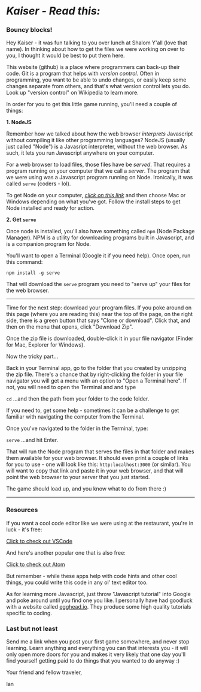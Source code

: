 # _Kaiser - Read this:_

### Bouncy blocks!

Hey Kaiser - it was fun talking to you over lunch at Shalom Y'all (love that name). In thinking about how to get the files we were working on over to you, I thought it would be best to put them here.

This website (github) is a place where programmers can back-up their code. Git is a program that helps with _version control_. Often in programming, you want to be able to undo changes, or easily keep some changes separate from others, and that's what version control lets you do. Look up "version control" on Wikipedia to learn more.

In order for you to get this little game running, you'll need a couple of things:

__1. NodeJS__

Remember how we talked about how the web browser _interprets_ Javascript without compiling it like other programming languages? NodeJS (usually just called "Node") is a Javasript interpreter, without the web browser. As such, it lets you run Javascript anywhere on your computer.

For a web browser to load files, those files have be _served_. That requires a program running on your computer that we call a _server_.  The program that we were using was a Javascript program running on Node. Ironically, it was called `serve` (coders - lol).

To get Node on your computer, [_click on this link_](https://nodejs.org/en/download/) and then choose Mac or Windows depending on what you've got. Follow the install steps to get Node installed and ready for action.

__2. Get `serve`__ 

Once node is installed, you'll also have something called `npm` (Node Package Manager). NPM is a utility for downloading programs built in Javascript, and is a companion program for Node.

You'll want to open a Terminal (Google it if you need help). Once open, run this command:

`npm install -g serve`

That will download the `serve` program you need to "serve up" your files for the web browser.

---

Time for the next step: download your program files. If you poke around on this page (where you are reading this) near the top of the page, on the right side, there is a green button that says "Clone or download". Click that, and then on the menu that opens, click "Download Zip".

Once the zip file is downloaded, double-click it in your file navigator (Finder for Mac, Explorer for Windows).

Now the tricky part...

Back in your Terminal app, go to the folder that you created by unzipping the zip file. There's a chance that by right-clicking the folder in your file navigator you will get a menu with an option to "Open a Terminal here". If not, you will need to open the Terminal and and type

`cd` ...and then the path from your folder to the code folder.

If you need to, get some help - sometimes it can be a challenge to get familiar with navigating the computer from the Terminal.

Once you've navigated to the folder in the Terminal, type:

`serve` ...and hit Enter.

That will run the Node program that serves the files in that folder and makes them available for your web browser. It should even print a couple of links for you to use - one will look  like this: `http:localhost:3000` (or similar). You will want to copy that link and paste it in your web browser, and that will point the web browser to your server that you just started.

The game should load up, and you know what to do from there :)

---

### Resources

If you want a cool code editor like we were using at the restaurant, you're in luck - it's free:

[Click to check out VSCode](https://code.visualstudio.com)

And here's another popular one that is also free:

[Click to check out Atom](https://atom.io)

But remember - while these apps help with code hints and other cool things, you could write this code in any ol' text editor too. 

As for learning more Javascript, just throw "Javascript tutorial" into Google and poke around until you find one you like. I personally have had goodluck with a website called [egghead.io](https://egghead.io/). They produce some high quality tutorials specific to coding.

### Last but not least

Send me a link when you post your first game somewhere, and never stop learning. Learn anything and everything you can that interests you - it will only open more doors for you and makes it very likely that one day you'll find yourself getting paid to do things that you wanted to do anyway :)

Your friend and fellow traveler,

Ian

